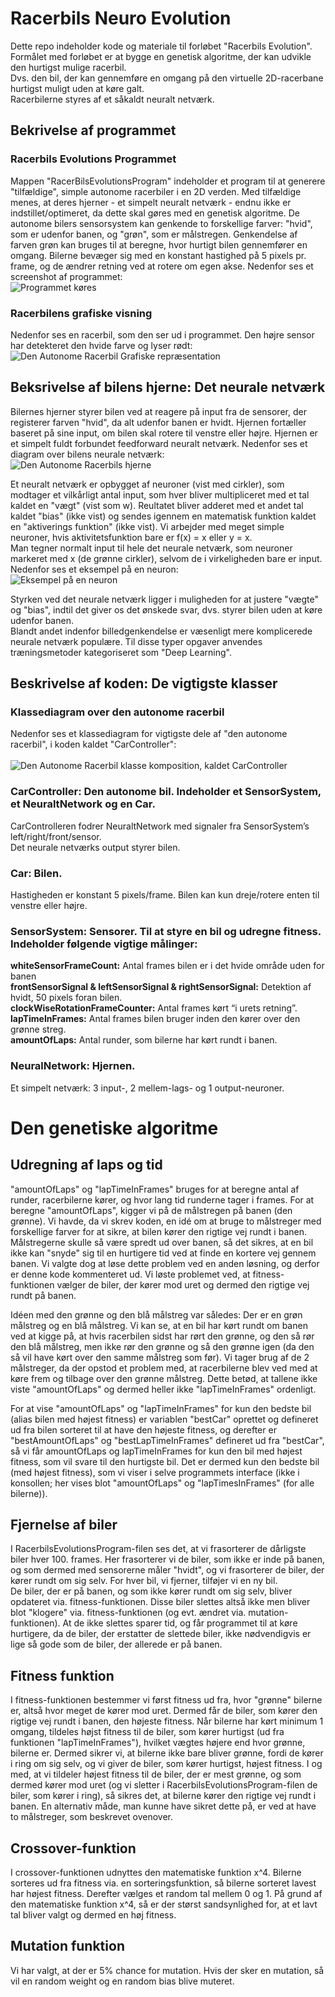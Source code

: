 # Racerbils Neuro Evolution
Dette repo indeholder kode og materiale til forløbet "Racerbils Evolution". </br>
Formålet med forløbet er at bygge en genetisk algoritme, der kan udvikle den hurtigst mulige racerbil. </br> 
Dvs. den bil, der kan gennemføre en omgang på den virtuelle 2D-racerbane hurtigst muligt uden at køre galt.</br>
Racerbilerne styres af et såkaldt neuralt netværk.

## Bekrivelse af programmet 
### Racerbils Evolutions Programmet
Mappen "RacerBilsEvolutionsProgram" indeholder et program til at generere "tilfældige", simple autonome racerbiler i en 2D verden. 
Med tilfældige menes, at deres hjerner - et simpelt neuralt netværk - endnu ikke er indstillet/optimeret, da dette skal gøres med en genetisk algoritme. 
De autonome bilers sensorsystem kan genkende to forskellige farver: "hvid", som er udenfor banen, og "grøn", som er målstregen.
Genkendelse af farven grøn kan bruges til at beregne, hvor hurtigt bilen gennemfører en omgang. 
Bilerne bevæger sig med en konstant hastighed på 5 pixels pr. frame, og de ændrer retning ved at rotere om egen akse. Nedenfor ses et screenshot af programmet:</br>
![Programmet køres](billeder/WorldOfRacerbiler.png)

### Racerbilens grafiske visning
Nedenfor ses en racerbil, som den ser ud i programmet. Den højre sensor har detekteret den hvide farve og lyser rødt:
![Den Autonome Racerbil Grafiske repræsentation](billeder/CarAndSensors.png)

## Beksrivelse af bilens hjerne: Det neurale netværk
Bilernes hjerner styrer bilen ved at reagere på input fra de sensorer, der registerer farven "hvid", da alt udenfor banen er hvidt.
Hjernen fortæller baseret på sine input, om bilen skal rotere til venstre eller højre.
Hjernen er et simpelt fuldt forbundet feedforward neuralt netværk. Nedenfor ses et diagram over bilens neurale netværk:</br>
![Den Autonome Racerbils hjerne](billeder/NN1.png)

Et neuralt netværk er opbygget af neuroner (vist med cirkler), som modtager et vilkårligt antal input, som hver bliver multipliceret med et tal kaldet en "vægt" (vist som w). Reultatet bliver adderet med et andet tal kaldet "bias" (ikke vist) og sendes igennem en matematisk funktion kaldet en "aktiverings funktion" (ikke vist). Vi arbejder med meget simple neuroner, hvis aktivitetsfunktion bare er f(x) = x eller y = x.</br>
Man tegner normalt input til hele det neurale netværk, som neuroner markeret med x (de grønne cirkler), selvom de i virkeligheden bare er input.</br>
Nedenfor ses et eksempel på en neuron:</br>
![Eksempel på en neuron](billeder/NeuronExample.png)

Styrken ved det neurale netværk ligger i muligheden for at justere "vægte" og "bias", indtil det giver os det ønskede svar, dvs. styrer bilen uden at køre udenfor banen.</br>
Blandt andet indenfor billedgenkendelse er væsenligt mere komplicerede neurale netværk populære. Til disse typer opgaver anvendes træningsmetoder kategoriseret som "Deep Learning". 

## Beskrivelse af koden: De vigtigste klasser
### Klassediagram over den autonome racerbil
Nedenfor ses et klassediagram for vigtigste dele af "den autonome racerbil", i koden kaldet "CarController":</br></br>
![Den Autonome Racerbil klasse komposition, kaldet CarController](billeder/CarControllerDiagram.png)
### CarController: Den autonome bil. Indeholder et SensorSystem, et NeuraltNetwork og en Car.
CarControlleren fodrer NeuraltNetwork  med signaler fra SensorSystem’s left/right/front/sensor. </br>
Det neurale netværks output styrer bilen.</br>
### Car: Bilen. 
Hastigheden er konstant 5 pixels/frame. Bilen kan kun dreje/rotere enten til venstre eller højre. </br>
### SensorSystem: Sensorer. Til at styre en bil og udregne fitness. Indeholder følgende vigtige målinger:
**whiteSensorFrameCount:**  Antal frames bilen er i det hvide område uden for banen</br>
**frontSensorSignal & leftSensorSignal & rightSensorSignal:** Detektion af hvidt, 50 pixels foran bilen.</br>
**clockWiseRotationFrameCounter:** Antal frames kørt  “i urets retning”.</br>
**lapTimeInFrames:** Antal frames bilen bruger inden den kører over den grønne streg.</br>
**amountOfLaps:** Antal runder, som bilerne har kørt rundt i banen.</br>

### NeuralNetwork: Hjernen. 
Et simpelt netværk: 3 input-, 2 mellem-lags- og 1 output-neuroner.</br>

# Den genetiske algoritme
## Udregning af laps og tid
"amountOfLaps" og "lapTimeInFrames" bruges for at beregne antal af runder, racerbilerne kører, og hvor lang tid runderne tager i frames. For at beregne "amountOfLaps", kigger vi på de målstregen på banen (den grønne). Vi havde, da vi skrev koden, en idé om at bruge to målstreger med forskellige farver for at sikre, at bilen kører den rigtige vej rundt i banen. Målstregerne skulle så være spredt ud over banen, så det sikres, at en bil ikke kan "snyde" sig til en hurtigere tid ved at finde en kortere vej gennem banen. Vi valgte dog at løse dette problem ved en anden løsning, og derfor er denne kode kommenteret ud. Vi løste problemet ved, at fitness-funktionen vælger de biler, der kører mod uret og dermed den rigtige vej rundt på banen.</br>

Idéen med den grønne og den blå målstreg var således: Der er en grøn målstreg og en blå målstreg. Vi kan se, at en bil har kørt rundt om banen ved at kigge på, at hvis racerbilen sidst har rørt den grønne, og den så rør den blå målstreg, men ikke rør den grønne og så den grønne igen (da den så vil have kørt over den samme målstreg som før). Vi tager brug af de 2 målstreger, da der opstod et problem med, at racerbilerne blev ved med at køre frem og tilbage over den grønne målstreg. Dette betød, at tallene ikke viste "amountOfLaps" og dermed heller ikke "lapTimeInFrames" ordenligt.</br>

For at vise "amountOfLaps" og "lapTimeInFrames" for kun den bedste bil (alias bilen med højest fitness) er variablen "bestCar" oprettet og defineret ud fra bilen sorteret til at have den højeste fitness, og derefter er "bestAmountOfLaps" og "bestLapTimeInFrames" defineret ud fra "bestCar", så vi får amountOfLaps og lapTimeInFrames for kun den bil med højest fitness, som vil svare til den hurtigste bil. Det er dermed kun den bedste bil (med højest fitness), som vi viser i selve programmets interface (ikke i konsollen; her vises blot "amountOfLaps" og "lapTimesInFrames" (for alle bilerne)). 

## Fjernelse af biler
I RacerbilsEvolutionsProgram-filen ses det, at vi frasorterer de dårligste biler hver 100. frames. Her frasorterer vi de biler, som ikke er inde på banen, og som dermed med sensorerne måler "hvidt", og vi frasorterer de biler, der kører rundt om sig selv. For hver bil, vi fjerner, tilføjer vi en ny bil.</br> 
De biler, der er på banen, og som ikke kører rundt om sig selv, bliver opdateret via. fitness-funktionen. Disse biler slettes altså ikke men bliver blot "klogere" via. fitness-funktionen (og evt. ændret via. mutation-funktionen). At de ikke slettes sparer tid, og får programmet til at køre hurtigere, da de biler, der erstatter de slettede biler, ikke nødvendigvis er lige så gode som de biler, der allerede er på banen.

## Fitness funktion
I fitness-funktionen bestemmer vi først fitness ud fra, hvor "grønne" bilerne er, altså hvor meget de kører mod uret. Dermed får de biler, som kører den rigtige vej rundt i banen, den højeste fitness. Når bilerne har kørt minimum 1 omgang, tildeles højst fitness til de biler, som kører hurtigst (ud fra funktionen "lapTimeInFrames"), hvilket vægtes højere end hvor grønne, bilerne er. Dermed sikrer vi, at bilerne ikke bare bliver grønne, fordi de kører i ring om sig selv, og vi giver de biler, som kører hurtigst, højest fitness. I og med, at vi tildeler højest fitness til de biler, der er mest grønne, og som dermed kører mod uret (og vi sletter i RacerbilsEvolutionsProgram-filen de biler, som kører i ring), så sikres det, at bilerne kører den rigtige vej rundt i banen. En alternativ måde, man kunne have sikret dette på, er ved at have to målstreger, som beskrevet ovenover.

## Crossover-funktion
I crossover-funktionen udnyttes den matematiske funktion x^4. Bilerne sorteres ud fra fitness via. en sorteringsfunktion, så bilerne sorteret lavest har højest fitness. Derefter vælges et random tal mellem 0 og 1. På grund af den matematiske funktion x^4, så er der størst sandsynlighed for, at et lavt tal bliver valgt og dermed en høj fitness.

## Mutation funktion
Vi har valgt, at der er 5% chance for mutation. Hvis der sker en mutation, så vil en random weight og en random bias blive muteret.
